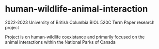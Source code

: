 # human-wildlife-animal-interaction

2022-2023
University of British Columbia
BIOL 520C Term Paper research project

Project is on human-wildlife coexistance and primarily focused on the animal interactions within the National Parks of Canada
